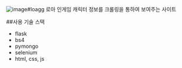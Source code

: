 ![image](https://github.com/starMinK/loagg/assets/106909332/4f3a245d-d859-4594-92f7-d7c6371755ce)#loagg
로아 인게임 캐릭터 정보를 크롤링을 통하여 보여주는 사이트

##사용 기술 스택
- flask
- bs4
- pymongo
- selenium
- html, css, js
